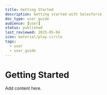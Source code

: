 ```yaml
---
title: Getting Started
description: Getting started with Salesforce
doc_type: user_guide
audience: [user]
status: published
last_reviewed: 2025-05-04
icon: material/play-circle
tags:
  - user
  - user_guide
---
```


# Getting Started

Add content here.
